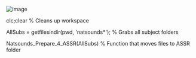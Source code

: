 
![image](https://user-images.githubusercontent.com/89857713/197597017-ad21426a-de73-4ed2-b7c9-2c8fed20f01a.png)

clc;clear % Cleans up workspace

AllSubs = getfilesindir(pwd, 'natsounds*'); % Grabs all subject folders

Natsounds_Prepare_4_ASSR(AllSubs) % Function that moves files to ASSR folder
